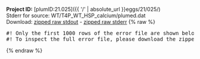 **Project ID:** [plumID:21.025]({{ '/' | absolute_url }}eggs/21/025/)  
Stderr for source:  WT/T4P_WT_HSP_calcium/plumed.dat   
Download: [zipped raw stdout](plumed.dat.plumed.stdout.txt.zip) - [zipped raw stderr](plumed.dat.plumed.stderr.txt.zip) 
{% raw %}
<pre>
#! Only the first 1000 rows of the error file are shown below
#! To inspect the full error file, please download the zipped raw stderr file above
</pre>
{% endraw %}
